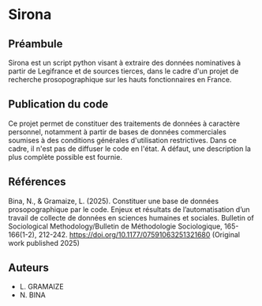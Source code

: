 # Sirona
## Préambule
Sirona est un script python visant à extraire des données nominatives à partir de Legifrance et de sources tierces, dans le cadre d'un projet de recherche prosopographique sur les hauts fonctionnaires en France.

## Publication du code
Ce projet permet de constituer des traitements de données à caractère personnel, notamment à partir de bases de données commerciales soumises à des conditions générales d'utilisation restrictives. Dans ce cadre, il n'est pas de diffuser le code en l'état. A défaut, une description la plus complète possible est fournie.

## Références
Bina, N., & Gramaize, L. (2025). Constituer une base de données prosopographique par le code. Enjeux et résultats de l’automatisation d’un travail de collecte de données en sciences humaines et sociales. Bulletin of Sociological Methodology/Bulletin de Méthodologie Sociologique, 165-166(1-2), 212-242. https://doi.org/10.1177/07591063251321680 (Original work published 2025)

## Auteurs
* L. GRAMAIZE
* N. BINA

